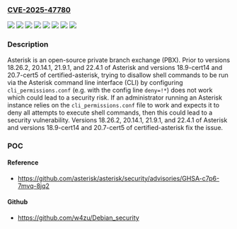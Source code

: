 ### [CVE-2025-47780](https://cve.mitre.org/cgi-bin/cvename.cgi?name=CVE-2025-47780)
![](https://img.shields.io/static/v1?label=Product&message=asterisk&color=blue)
![](https://img.shields.io/static/v1?label=Version&message=%3C%2018.9-cert14%20&color=brightgreen)
![](https://img.shields.io/static/v1?label=Version&message=%3E%3D%2018.10%2C%20%3C%2018.26.2%20&color=brightgreen)
![](https://img.shields.io/static/v1?label=Version&message=%3E%3D%2020.0%2C%20%3C%2020.7-cert5%20&color=brightgreen)
![](https://img.shields.io/static/v1?label=Version&message=%3E%3D%2020.8%2C%20%3C%2020.14.1%20&color=brightgreen)
![](https://img.shields.io/static/v1?label=Version&message=%3E%3D%2021.0%2C%20%3C%2021.9.1%20&color=brightgreen)
![](https://img.shields.io/static/v1?label=Version&message=%3E%3D%2022.0%2C%20%3C%2022.4.1%20&color=brightgreen)
![](https://img.shields.io/static/v1?label=Vulnerability&message=CWE-78%3A%20Improper%20Neutralization%20of%20Special%20Elements%20used%20in%20an%20OS%20Command%20('OS%20Command%20Injection')&color=brightgreen)

### Description

Asterisk is an open-source private branch exchange (PBX). Prior to versions 18.26.2, 20.14.1, 21.9.1, and 22.4.1 of Asterisk and versions 18.9-cert14 and 20.7-cert5 of certified-asterisk, trying to disallow shell commands to be run via the Asterisk command line interface (CLI) by configuring `cli_permissions.conf` (e.g. with the config line `deny=!*`) does not work which could lead to a security risk. If an administrator running an Asterisk instance relies on the `cli_permissions.conf` file to work and expects it to deny all attempts to execute shell commands, then this could lead to a security vulnerability. Versions 18.26.2, 20.14.1, 21.9.1, and 22.4.1 of Asterisk and versions 18.9-cert14 and 20.7-cert5 of certified-asterisk fix the issue.

### POC

#### Reference
- https://github.com/asterisk/asterisk/security/advisories/GHSA-c7p6-7mvq-8jq2

#### Github
- https://github.com/w4zu/Debian_security

